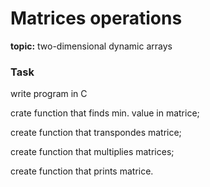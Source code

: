 # Matrices operations
**topic:** two-dimensional dynamic arrays

### Task
write program in C 

crate function that finds min. value in matrice;

create function that transpondes matrice;

create function that multiplies matrices;

create function that prints matrice.
